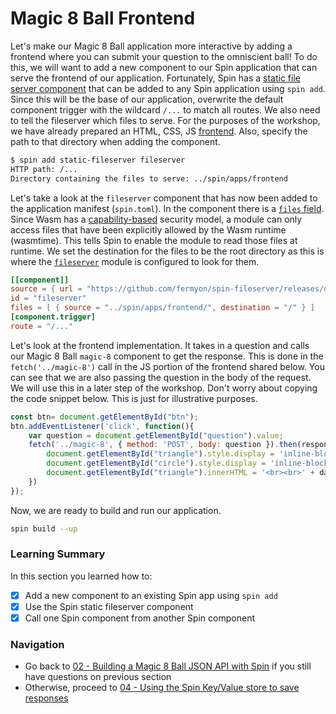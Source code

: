 # Magic 8 Ball Frontend

Let's make our Magic 8 Ball application more interactive by adding a frontend where you can submit your question to the omniscient ball! To do this, we will want to add a new component to our Spin application that can serve the frontend of our application. Fortunately, Spin has a [static file server component](https://github.com/fermyon/spin-fileserver) that can be added to any Spin application using `spin add`. Since this will be the base of our application, overwrite the default component trigger with the wildcard `/...` to match all routes. We also need to tell the fileserver which files to serve. For the purposes of the workshop, we have already prepared an HTML, CSS, JS [frontend](apps/frontend/). Also, specify the path to that directory when adding the component.

```bash
$ spin add static-fileserver fileserver
HTTP path: /...
Directory containing the files to serve: ../spin/apps/frontend
```

Let's take a look at the `fileserver` component that has now been added to the application manifest (`spin.toml`). In the component there is a [`files` field](https://developer.fermyon.com/spin/writing-apps#including-files-with-components). Since Wasm has a [capability-based](https://github.com/WebAssembly/WASI/blob/ddfe3d1dda5d1473f37ecebc552ae20ce5fd319a/README.md#capability-based-security) security model, a module can only access files that have been explicitly allowed by the Wasm runtime (wasmtime). This tells Spin to enable the module to read those files at runtime. We set the destination for the files to be the root directory as this is where the [`fileserver`](https://github.com/fermyon/spin-fileserver/blob/main/src/lib.rs#L81) module is configured to look for them.

```toml
[[component]]
source = { url = "https://github.com/fermyon/spin-fileserver/releases/download/v0.0.1/spin_static_fs.wasm", digest = "sha256:650376c33a0756b1a52cad7ca670f1126391b79050df0321407da9c741d32375" }
id = "fileserver"
files = [ { source = "../spin/apps/frontend/", destination = "/" } ]
[component.trigger]
route = "/..."
```

Let's look at the frontend implementation. It takes in a question and calls our Magic 8 Ball `magic-8` component to get the response. This is done in the `fetch('../magic-8')` call in the JS portion of the frontend shared below. You can see that we are also passing the question in the body of the request. We will use this in a later step of the workshop. Don't worry about copying the code snippet below. This is just for illustrative purposes.

```js
const btn= document.getElementById("btn");
btn.addEventListener('click', function(){
    var question = document.getElementById("question").value;
    fetch('../magic-8', { method: 'POST', body: question }).then(response => response.json()).then(data => {
        document.getElementById("triangle").style.display = 'inline-block';
        document.getElementById("circle").style.display = 'inline-block';
        document.getElementById("triangle").innerHTML = '<br><br>' + data.answer;
    })
});
```

Now, we are ready to build and run our application.

```bash
spin build --up
```

### Learning Summary

In this section you learned how to:

- [x] Add a new component to an existing Spin app using `spin add`
- [x] Use the Spin static fileserver component
- [x] Call one Spin component from another Spin component

### Navigation

- Go back to [02 - Building a Magic 8 Ball JSON API with Spin](02-json-api.md) if you still have questions on previous section
- Otherwise, proceed to [04 - Using the Spin Key/Value store to save responses](04-deploy-fermyon-cloud.md)
